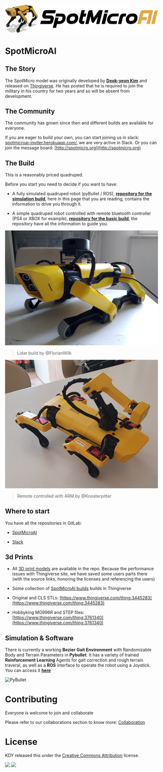 ![SpotMicroAI](assets/logo.png)

# SpotMicroAI

## The Story
The SpotMicro model was originally developed by **[Deok-yeon Kim](https://www.thingiverse.com/KDY0523/about)** and released on [Thingiverse](https://www.thingiverse.com/thing:3445283). He has posted that he is required to join the military in his country for two years and so will be absent from development.

## The Community
The community has grown since then and different builds are available for everyone.

If you are eager to build your own, you can start joining us in slack: [spotmicroai-inviter.herokuapp.com/](https://spotmicroai-inviter.herokuapp.com/), we are very active in Slack. Or you can join the message board: [http://spotmicro.org](http://spotmicro.org)

## The Build
This is a reasonably priced quadruped.

Before you start you need to decide if you want to have:

* A fully simulated quadruped robot (pyBullet / ROS), **[repository for the simulation build](https://gitlab.com/custom_robots/spotmicroai/simulation)**, here in this page that you are reading, contains the information to drive you through it.

* A simple quadruped robot controlled with remote bluetooth controller (PS4 or XBOX for example), **[repository for the basic build](https://gitlab.com/custom_robots/spotmicroai/basic)**, the repository have all the information to guide you.

![SpotMicroAI](assets/SpotMicroAI_complete_1.jpg)
> Lidar build by @FlorianWilk

![Remote contolled](assets/Knosterpitter.jpg)
> Remote controlled with ARM by @Knosterpitter

## Where to start

You have all the repositories in GitLab:

* [SpotMicroAI](https://gitlab.com/custom_robots/spotmicroai)

* [Slack](https://spotmicroai-inviter.herokuapp.com/)

## 3d Prints

* All [3D print models](https://gitlab.com/custom_robots/spotmicroai/3dprint) are available in the repo. Because the performance issues with Thingiverse site, we have saved some users parts there (with the source links, honoring the licenses and referencing the users)

* Some collection of [SpotMicroAI builds](https://www.thingiverse.com/groups/spotmicro/things) builds in Thingiverse

* Original and CLS STLs: [https://www.thingiverse.com/thing:3445283](https://www.thingiverse.com/thing:3445283) 

* Hobbyking MG996R and STEP files: [https://www.thingiverse.com/thing:3761340](https://www.thingiverse.com/thing:3761340)

## Simulation & Software

There is currently a working **Bezier Gait Environment** with Randomizable Body and Terrain Parameters in **Pybullet**. It has a variety of trained **Reinforcement Learning** Agents for gait correction and rough terrain traveral, as well as a **ROS** interface to operate the robot using a Joystick. You can access it **[here](https://github.com/moribots/spot_mini_mini)**

![PyBullet](assets/spot-mini-mini.gif)

# Contributing 

Everyone is welcome to join and collaborate

Please refer to our collaborations section to know more: [Collaboration](https://spotmicroai.readthedocs.io/en/latest/collaborations/)

# License
KDY released this under the [Creative Commons Attribution](http://creativecommons.org/licenses/by/3.0/) license.

![](https://cdn.thingiverse.com/site/img/cc/chooser_cc.png) ![](https://cdn.thingiverse.com/site/img/cc/chooser_by.png)
